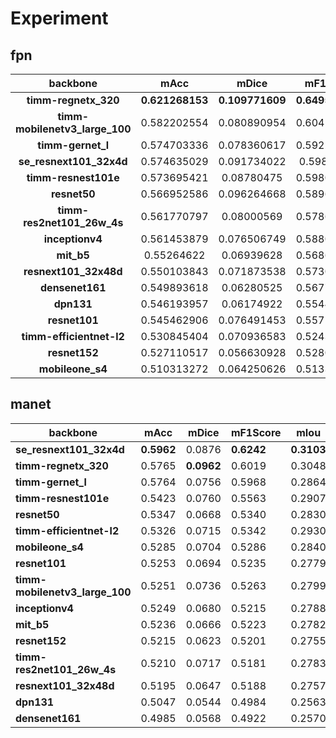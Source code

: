 # Experiment

## fpn

|            backbone            |     **mAcc**    |    **mDice**    |   **mF1Score**  |     **mIou**    |  **mPrecision** | **mCrossEntropyLoss** |
|:------------------------------:|:---------------:|:---------------:|:---------------:|:---------------:|:---------------:|:---------------------:|
|      **timm-regnetx_320**      | **0.621268153** | **0.109771609** | **0.649519145** | **0.314677507** | **0.710893154** |    **0.640411854**    |
| **timm-mobilenetv3_large_100** |   0.582202554   |   0.080890954   |   0.604175091   |   0.287675083   |   0.668670893   |      0.672920585      |
|        **timm-gernet_l**       |   0.574703336   |   0.078360617   |   0.592276096   |   0.298341602   |   0.664893627   |      0.668475509      |
|     **se_resnext101_32x4d**    |   0.574635029   |   0.091734022   |    0.59852761   |   0.302685559   |   0.670285821   |      0.664264321      |
|      **timm-resnest101e**      |   0.573695421   |    0.08780475   |   0.598054349   |   0.290201336   |   0.674512506   |      0.654928565      |
|          **resnet50**          |   0.566952586   |   0.096264668   |   0.589653254   |   0.294405729   |   0.664276719   |      0.663171291      |
|   **timm-res2net101_26w_4s**   |   0.561770797   |    0.08000569   |   0.578630447   |   0.297280192   |   0.678777337   |      0.671119571      |
|         **inceptionv4**        |   0.561453879   |   0.076506749   |   0.588077962   |   0.278546691   |    0.6595788    |      0.685345829      |
|           **mit_b5**           |    0.55264622   |    0.06939628   |   0.568689704   |   0.289826691   |   0.658963919   |      0.659896135      |
|      **resnext101_32x48d**     |   0.550103843   |   0.071873538   |   0.573018432   |   0.277483314   |   0.659995675   |      0.675621033      |
|         **densenet161**        |   0.549893618   |    0.06280525   |   0.567712605   |   0.279986203   |   0.643875301   |      0.694016695      |
|           **dpn131**           |   0.546193957   |    0.06174922   |   0.554478526   |   0.285080671   |   0.645356774   |      0.667335868      |
|          **resnet101**         |   0.545462906   |   0.076491453   |   0.557134271   |   0.288947135   |   0.703125536   |      0.654128373      |
|    **timm-efficientnet-l2**    |   0.530845404   |   0.070936583   |   0.524333715   |   0.276990533   |   0.682004333   |      0.696921945      |
|          **resnet152**         |   0.527110517   |   0.056630928   |   0.528089523   |   0.280564904   |   0.652029634   |      0.662349224      |
|        **mobileone_s4**        |   0.510313272   |   0.064250626   |   0.513355017   |   0.268818736   |   0.675107837   |       0.68065089      |

## manet

| **backbone**                   | **mAcc**   | **mDice**  | **mF1Score** | **mIou**   | **mPrecision** | **mCrossEntropyLoss** |
|--------------------------------|------------|------------|--------------|------------|----------------|-----------------------|
| **se_resnext101_32x4d**        | **0.5962** | 0.0876     | **0.6242**   | **0.3103** | **0.6981**     | **0.6351**            |
| **timm-regnetx_320**           | 0.5765     | **0.0962** | 0.6019       | 0.3048     | 0.6935         | 0.6400                |
| **timm-gernet_l**              | 0.5764     | 0.0756     | 0.5968       | 0.2864     | 0.6706         | 0.6553                |
| **timm-resnest101e**           | 0.5423     | 0.0760     | 0.5563       | 0.2907     | 0.6965         | 0.6489                |
| **resnet50**                   | 0.5347     | 0.0668     | 0.5340       | 0.2830     | 0.5478         | 0.6571                |
| **timm-efficientnet-l2**       | 0.5326     | 0.0715     | 0.5342       | 0.2930     | 0.6660         | 0.6492                |
| **mobileone_s4**               | 0.5285     | 0.0704     | 0.5286       | 0.2840     | 0.6870         | 0.6477                |
| **resnet101**                  | 0.5253     | 0.0694     | 0.5235       | 0.2779     | 0.5457         | 0.6591                |
| **timm-mobilenetv3_large_100** | 0.5251     | 0.0736     | 0.5263       | 0.2799     | 0.6238         | 0.6778                |
| **inceptionv4**                | 0.5249     | 0.0680     | 0.5215       | 0.2788     | 0.5409         | 0.6771                |
| **mit_b5**                     | 0.5236     | 0.0666     | 0.5223       | 0.2782     | 0.5426         | 0.6776                |
| **resnet152**                  | 0.5215     | 0.0623     | 0.5201       | 0.2755     | 0.5776         | 0.6628                |
| **timm-res2net101_26w_4s**     | 0.5210     | 0.0717     | 0.5181       | 0.2783     | 0.5397         | 0.6757                |
| **resnext101_32x48d**          | 0.5195     | 0.0647     | 0.5188       | 0.2757     | 0.5365         | 0.6768                |
| **dpn131**                     | 0.5047     | 0.0544     | 0.4984       | 0.2563     | 0.5151         | 0.7233                |
| **densenet161**                | 0.4985     | 0.0568     | 0.4922       | 0.2570     | 0.6798         | 0.7073                |
